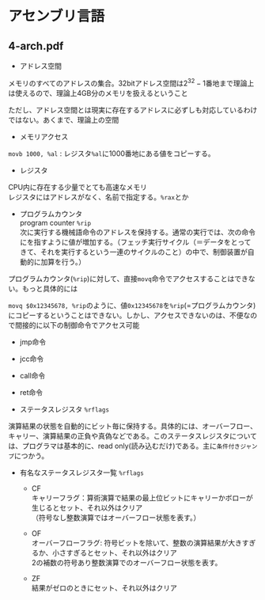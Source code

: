 # アセンブリ言語

## 4-arch.pdf

- アドレス空間

メモリのすべてのアドレスの集合。32bitアドレス空間は$2^{32}-1$番地まで理論上は使えるので、理論上4GB分のメモリを扱えるということ

ただし、アドレス空間とは現実に存在するアドレスに必ずしも対応しているわけではない。あくまで、理論上の空間

- メモリアクセス

`movb 1000, %al` : レジスタ`%al`に1000番地にある値をコピーする。

- レジスタ

CPU内に存在する少量でとても高速なメモリ   
レジスタにはアドレスがなく、名前で指定する。`%rax`とか

- プログラムカウンタ  
program counter `%rip`   
次に実行する機械語命令のアドレスを保持する。通常の実行では、次の命令にを指すように値が増加する。（フェッチ実行サイクル（＝データをとってきて、それを実行するという一連のサイクルのこと）の中で、制御装置が自動的に加算を行う。）

プログラムカウンタ(`%rip`)に対して、直接`movq`命令でアクセスすることはできない。もっと具体的には

`movq $0x12345678, %rip`のように、値`0x12345678`を`%rip`(=プログラムカウンタ)にコピーするということはできない。しかし、アクセスできないのは、不便なので間接的に以下の制御命令でアクセス可能

  - jmp命令
  - jcc命令
  - call命令
  - ret命令

- ステータスレジスタ `%rflags`

演算結果の状態を自動的にビット毎に保持する。具体的には、オーバーフロー、キャリー、演算結果の正負や真偽などである。このステータスレジスタについては、プログラマは基本的に、read only(読み込むだけ)である。主に`条件付きジャンプ`につかう。

  - 有名なステータスレジスタ一覧 `%rflags`
    - CF   
    キャリーフラグ：算術演算で結果の最上位ビットにキャリーかボローが生じるとセット、それ以外はクリア   
    （符号なし整数演算ではオーバーフロー状態を表す。）

    - OF   
    オーバーフローフラグ: 符号ビットを除いて、整数の演算結果が大きすぎるか、小さすぎるとセット、それ以外はクリア  
    2の補数の符号あり整数演算でのオーバーフロー状態を表す。

    - ZF   
    結果がゼロのときにセット、それ以外はクリア

  


